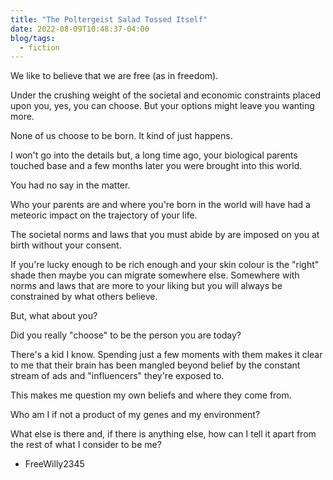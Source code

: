 ```yaml
---
title: "The Poltergeist Salad Tossed Itself"
date: 2022-08-09T10:48:37-04:00
blog/tags:
  - fiction
---
```


We like to believe that we are free (as in freedom).

Under the crushing weight of the societal and economic constraints placed upon you, yes, you can choose. But your options might leave you wanting more.

None of us choose to be born. It kind of just happens.

I won't go into the details but, a long time ago, your biological parents touched base and a few months later you were brought into this world.

You had no say in the matter.

Who your parents are and where you're born in the world will have had a meteoric impact on the trajectory of your life.

The societal norms and laws that you must abide by are imposed on you at birth without your consent.

If you're lucky enough to be rich enough and your skin colour is the "right" shade then maybe you can migrate somewhere else. Somewhere with norms and laws that are more to your liking but you will always be constrained by what others believe.

But, what about you?

Did you really "choose" to be the person you are today?

There's a kid I know. Spending just a few moments with them makes it clear to me that their brain has been mangled beyond belief by the constant stream of ads and "influencers" they're exposed to.

This makes me question my own beliefs and where they come from.

Who am I if not a product of my genes and my environment?

What else is there and, if there is anything else, how can I tell it apart from the rest of what I consider to be me?

- FreeWilly2345
